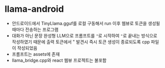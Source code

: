 # llama-android
- 안드로이드에서 TinyLlama.gguf를 로컬 구동해서 run 이후 웹뷰로 토큰을 생성될때마다 전송하는 프로그램
- 대화가 아닌 문장 완성형 LLM으로 프롬프트를 ```"```로 시작하여 ```"```로 끝내는 방식으로 작성하였기 때문에 출력 토큰에서 " 발견시 즉시 토큰 생성이 종료되도록 cpp 파일이 작성되었음
- 프롬프트는 assets에 존재
- llama_bridge.cpp와 react 웹뷰 프로젝트는 불포함

